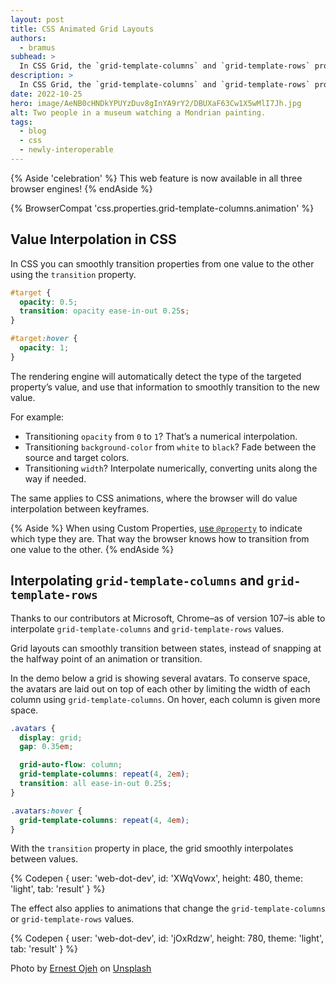 ```yaml
---
layout: post
title: CSS Animated Grid Layouts
authors:
  - bramus
subhead: >
  In CSS Grid, the `grid-template-columns` and `grid-template-rows` properties allow you to define line names and track sizing of grid columns and rows, respectively. Supporting interpolation for these properties allows grid layouts to smoothly transition between states, instead of snapping at the halfway point of an animation or transition.
description: >
  In CSS Grid, the `grid-template-columns` and `grid-template-rows` properties allow you to define line names and track sizing of grid columns and rows, respectively. Supporting interpolation for these properties allows grid layouts to smoothly transition between states, instead of snapping at the halfway point of an animation or transition.
date: 2022-10-25
hero: image/AeNB0cHNDkYPUYzDuv8gInYA9rY2/DBUXaF63Cw1X5wMlI7Jh.jpg
alt: Two people in a museum watching a Mondrian painting.
tags:
  - blog
  - css
  - newly-interoperable
---
```


{% Aside 'celebration' %}
This web feature is now available in all three browser engines!
{% endAside %}

{% BrowserCompat 'css.properties.grid-template-columns.animation' %}

## Value Interpolation in CSS

In CSS you can smoothly transition properties from one value to the other using the `transition` property.

```css
#target {
  opacity: 0.5;
  transition: opacity ease-in-out 0.25s;
}

#target:hover {
  opacity: 1;
}
```

The rendering engine will automatically detect the type of the targeted property’s value, and use that information to smoothly transition to the new value.

For example:

- Transitioning `opacity` from `0` to `1`?
  That’s a numerical interpolation.
- Transitioning `background-color` from `white` to `black`?
  Fade between the source and target colors.
- Transitioning `width`?
  Interpolate numerically, converting units along the way if needed.

The same applies to CSS animations, where the browser will do value interpolation between keyframes.

{% Aside %}
When using Custom Properties, [use `@property`](/at-property) to indicate which type they are. That way the browser knows how to transition from one value to the other.
{% endAside %}

## Interpolating `grid-template-columns` and `grid-template-rows`

Thanks to our contributors at Microsoft, Chrome–as of version 107–is able to interpolate `grid-template-columns` and `grid-template-rows` values.

Grid layouts can smoothly transition between states, instead of snapping at the halfway point of an animation or transition.

In the demo below a grid is showing several avatars. To conserve space, the avatars are laid out on top of each other by limiting the width of each column using `grid-template-columns`. On hover, each column is given more space.

```css
.avatars {
  display: grid;
  gap: 0.35em;

  grid-auto-flow: column;
  grid-template-columns: repeat(4, 2em);
  transition: all ease-in-out 0.25s;
}

.avatars:hover {
  grid-template-columns: repeat(4, 4em);
}
```

With the `transition` property in place, the grid smoothly interpolates between values.

{% Codepen {
  user: 'web-dot-dev',
  id: 'XWqVowx',
  height: 480,
  theme: 'light',
  tab: 'result'
} %}

The effect also applies to animations that change the `grid-template-columns` or `grid-template-rows` values.

{% Codepen {
  user: 'web-dot-dev',
  id: 'jOxRdzw',
  height: 780,
  theme: 'light',
  tab: 'result'
} %}

Photo by [Ernest Ojeh](https://unsplash.com/@namzo) on [Unsplash](https://unsplash.com/photos/rTpPZD9PAk4)
